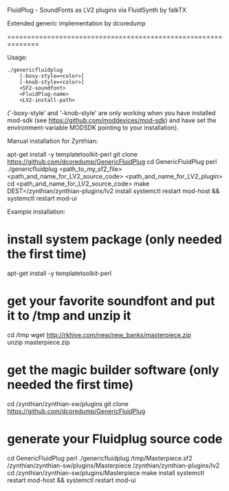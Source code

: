 FluidPlug - SoundFonts as LV2 plugins via FluidSynth by falkTX

Extended generic implementation by dcoredump

==============================================================

Usage:

	./genericfluidplug
		[-boxy-style=<color>] 
		[-knob-style=<color>]
		<SF2-soundfont>
		<FluidPlug-name>
		<LV2-install-path>

('-boxy-style' and '-knob-style' are only working when you have installed
mod-sdk (see https://github.com/moddevices/mod-sdk) and have set the
environment-variable MODSDK pointing to your installation).

Manual installation for Zynthian:

apt-get install -y templatetoolkit-perl 
git clone https://github.com/dcoredump/GenericFluidPlug
cd GenericFluidPlug
perl ./genericfluidplug <path_to_my_sf2_file> <path_and_name_for_LV2_source_code> <path_and_name_for_LV2_plugin>
cd <path_and_name_for_LV2_source_code>
make DEST=/zynthian/zynthian-plugins/lv2 install
systemctl restart mod-host && systemctl restart mod-ui

Example installation:
# install system package (only needed the first time)
apt-get install -y templatetoolkit-perl 
# get your favorite soundfont and put it to /tmp and unzip it
cd /tmp
wget http://rkhive.com/new/new_banks/masterpiece.zip    
unzip masterpiece.zip
# get the magic builder software (only needed the first time)
cd /zynthian/zynthian-sw/plugins
git clone https://github.com/dcoredump/GenericFluidPlug
# generate your Fluidplug source code
cd GenericFluidPlug
perl ./genericfluidplug /tmp/Masterpiece.sf2 /zynthian/zynthian-sw/plugins/Masterpiece /zynthian/zynthian-plugins/lv2
cd /zynthian/zynthian-sw/plugins/Masterpiece
make install
systemctl restart mod-host && systemctl restart mod-ui


